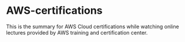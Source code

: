 # AWS-certifications
This is the summary for AWS Cloud certifications while watching online lectures provided by AWS training and certification center. 
